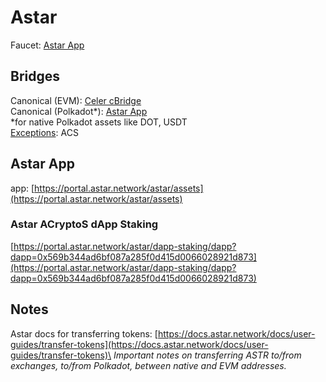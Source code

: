 # Astar

Faucet: [Astar App](astar.md#astar-app)

## Bridges

Canonical (EVM): [Celer cBridge](bridges.md#celer-cbridge)\
Canonical (Polkadot\*): [Astar App](astar.md#astar-app)\
\*for native Polkadot assets like DOT, USDT\
[Exceptions](bridges.md#exceptions): ACS

## Astar App

app: [https://portal.astar.network/astar/assets](https://portal.astar.network/astar/assets)

### Astar ACryptoS dApp Staking

[https://portal.astar.network/astar/dapp-staking/dapp?dapp=0x569b344ad6bf087a285f0d415d0066028921d873](https://portal.astar.network/astar/dapp-staking/dapp?dapp=0x569b344ad6bf087a285f0d415d0066028921d873)

## Notes

Astar docs for transferring tokens: [https://docs.astar.network/docs/user-guides/transfer-tokens](https://docs.astar.network/docs/user-guides/transfer-tokens)\
_Important notes on transferring ASTR to/from exchanges, to/from Polkadot, between native and EVM addresses._

